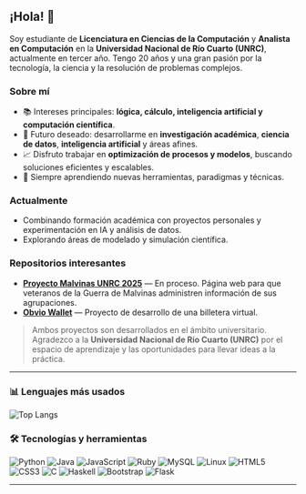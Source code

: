 ## ¡Hola! 👋

Soy estudiante de **Licenciatura en Ciencias de la Computación** y **Analista en Computación** en la **Universidad Nacional de Río Cuarto (UNRC)**, actualmente en tercer año. Tengo 20 años y una gran pasión por la tecnología, la ciencia y la resolución de problemas complejos.

### Sobre mí
- 📚 Intereses principales: **lógica, cálculo, inteligencia artificial y computación científica**.
- 🧠 Futuro deseado: desarrollarme en **investigación académica**, **ciencia de datos**, **inteligencia artificial** y áreas afines.
- 📈 Disfruto trabajar en **optimización de procesos y modelos**, buscando soluciones eficientes y escalables.
- 🌱 Siempre aprendiendo nuevas herramientas, paradigmas y técnicas.

### Actualmente
- Combinando formación académica con proyectos personales y experimentación en IA y análisis de datos.
- Explorando áreas de modelado y simulación científica.

### Repositorios interesantes
- [**Proyecto Malvinas UNRC 2025**](https://github.com/AlieniAgustin/proyecto-malvinas-unrc-2025) — En proceso. Página web para que veteranos de la Guerra de Malvinas administren información de sus agrupaciones.
- [**Obvio Wallet**](https://github.com/AlieniAgustin/obvio-wallet) — Proyecto de desarrollo de una billetera virtual.

> Ambos proyectos son desarrollados en el ámbito universitario.  
> Agradezco a la **Universidad Nacional de Río Cuarto (UNRC)** por el espacio de aprendizaje y las oportunidades para llevar ideas a la práctica.

---

### 📊 Lenguajes más usados
![Top Langs](https://github-readme-stats.vercel.app/api/top-langs/?username=AlieniAgustin&layout=compact&theme=radical)

### 🛠 Tecnologías y herramientas
![Python](https://img.shields.io/badge/Python-3776AB?style=for-the-badge&logo=python&logoColor=white)
![Java](https://img.shields.io/badge/Java-ED8B00?style=for-the-badge&logo=java&logoColor=white)
![JavaScript](https://img.shields.io/badge/JavaScript-F7DF1E?style=for-the-badge&logo=javascript&logoColor=black)
![Ruby](https://img.shields.io/badge/Ruby-CC342D?style=for-the-badge&logo=ruby&logoColor=white)
![MySQL](https://img.shields.io/badge/MySQL-005C84?style=for-the-badge&logo=mysql&logoColor=white)
![Linux](https://img.shields.io/badge/Linux-FCC624?style=for-the-badge&logo=linux&logoColor=black)
![HTML5](https://img.shields.io/badge/HTML5-E34F26?style=for-the-badge&logo=html5&logoColor=white)
![CSS3](https://img.shields.io/badge/CSS3-1572B6?style=for-the-badge&logo=css3&logoColor=white)
![C](https://img.shields.io/badge/C-00599C?style=for-the-badge&logo=c&logoColor=white)
![Haskell](https://img.shields.io/badge/Haskell-5D4F85?style=for-the-badge&logo=haskell&logoColor=white)
![Bootstrap](https://img.shields.io/badge/Bootstrap-563D7C?style=for-the-badge&logo=bootstrap&logoColor=white)
![Flask](https://img.shields.io/badge/Flask-000000?style=for-the-badge&logo=flask&logoColor=white)

---
